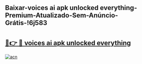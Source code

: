 
## Baixar-voices ai apk unlocked everything-Premium-Atualizado-Sem-Anúncio-Grátis-!6j583

# <h2><a href="https://andorid.site?title=voices_ai_apk_unlocked_everything&ref=27">🔗👉 🔴 voices ai apk unlocked everything</a></h2>

[![acn](https://github.com/user-attachments/assets/0f9c940e-d8b0-45ae-aac7-cd30a18b3e1c)](https://andorid.site?title=voices_ai_apk_unlocked_everything&ref=27)

